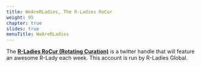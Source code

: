 ```yaml
---
title: WeAreRLadies, The R-Ladies RoCur
weight: 95
chapter: true
slides: true
menuTitle: WeAreRLadies
---
```


  
The **[R-Ladies RoCur (Rotating Curation)](https://twitter.com/WeAreRLadies)** is a twitter handle that will feature an awesome R-Lady each week. This account is run by R-Ladies Global.      